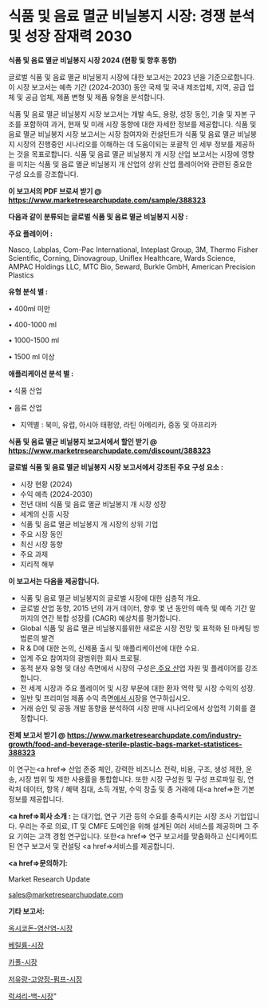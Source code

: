 # 식품 및 음료 멸균 비닐봉지 시장: 경쟁 분석 및 성장 잠재력 2030

<strong>식품 및 음료 멸균 비닐봉지 시장 2024 (현황 및 향후 동향)</strong>

글로벌 식품 및 음료 멸균 비닐봉지 시장에 대한 보고서는 2023 년을 기준으로합니다.이 시장 보고서는 예측 기간 (2024-2030) 동안 국제 및 국내 제조업체, 지역, 공급 업체 및 공급 업체, 제품 변형 및 제품 유형을 분석합니다.

식품 및 음료 멸균 비닐봉지 시장 보고서는 개발 속도, 용량, 성장 동인, 기술 및 자본 구조를 포함하여 과거, 현재 및 미래 시장 동향에 대한 자세한 정보를 제공합니다. 식품 및 음료 멸균 비닐봉지 시장 보고서는 시장 참여자와 컨설턴트가 식품 및 음료 멸균 비닐봉지 시장의 진행중인 시나리오를 이해하는 데 도움이되는 포괄적 인 세부 정보를 제공하는 것을 목표로합니다. 식품 및 음료 멸균 비닐봉지 개 시장 산업 보고서는 시장에 영향을 미치는 식품 및 음료 멸균 비닐봉지 개 산업의 상위 산업 플레이어와 관련된 중요한 구성 요소를 강조합니다.



<strong>이 보고서의 PDF 브로셔 받기 @ <a href=https://www.marketresearchupdate.com/sample/388323>https://www.marketresearchupdate.com/sample/388323</a></strong>



<strong>다음과 같이 분류되는 글로벌 식품 및 음료 멸균 비닐봉지 시장 :</strong>



<strong>주요 플레이어 :</strong>

Nasco, Labplas, Com-Pac International, Inteplast Group, 3M, Thermo Fisher Scientific, Corning, Dinovagroup, Uniflex Healthcare, Wards Science, AMPAC Holdings LLC, MTC Bio, Seward, Burkle GmbH, American Precision Plastics



<strong>유형 분석 별 :</strong>

• 400ml 미만

• 400-1000 ml

• 1000-1500 ml

• 1500 ml 이상



<strong>애플리케이션 분석 별 :</strong>

• 식품 산업

• 음료 산업

<ul>
  <li>지역별 : 북미, 유럽, 아시아 태평양, 라틴 아메리카, 중동 및 아프리카</li>
</ul>


<strong>식품 및 음료 멸균 비닐봉지 보고서에서 할인 받기 @ <a href=https://www.marketresearchupdate.com/discount/388323>https://www.marketresearchupdate.com/discount/388323</a></strong>



<strong>글로벌 식품 및 음료 멸균 비닐봉지 시장 보고서에서 강조된 주요 구성 요소 :</strong>
<ul>
  <li>시장 현황 (2024)</li>
  <li>수익 예측 (2024-2030)</li>
  <li>전년 대비 식품 및 음료 멸균 비닐봉지 개 시장 성장</li>
  <li>세계의 신흥 시장</li>
  <li>식품 및 음료 멸균 비닐봉지 개 시장의 상위 기업</li>
  <li>주요 시장 동인</li>
  <li>최신 시장 동향</li>
  <li>주요 과제</li>
  <li>지리적 해부</li>
</ul>


<strong>이 보고서는 다음을 제공합니다.</strong>
<ul>
  <li>식품 및 음료 멸균 비닐봉지의 글로벌 시장에 대한 심층적 개요.</li>
  <li>글로벌 산업 동향, 2015 년의 과거 데이터, 향후 몇 년 동안의 예측 및 예측 기간 말까지의 연간 복합 성장률 (CAGR) 예상치를 평가합니다.</li>
  <li>Global 식품 및 음료 멸균 비닐봉지를위한 새로운 시장 전망 및 표적화 된 마케팅 방법론의 발견</li>
  <li>R &amp; D에 대한 논의, 신제품 출시 및 애플리케이션에 대한 수요.</li>
  <li>업계 주요 참여자의 광범위한 회사 프로필.</li>
  <li>동적 분자 유형 및 대상 측면에서 시장의 구성은<a href=> 주요 산</a>업 자원 및 플레이어를 강조합니다.</li>
  <li>전 세계 시장과 주요 플레이어 및 시장 부문에 대한 환자 역학 및 시장 수익의 성장.</li>
  <li>일반 및 프리미엄 제품 수익 측면<a href=>에서 시</a>장을 연구하십시오.</li>
  <li>거래 승인 및 공동 개발 동향을 분석하여 시장 판매 시나리오에서 상업적 기회를 결정합니다.</li>
</ul>



<strong>전체 보고서 받기 @ <a href=https://www.marketresearchupdate.com/industry-growth/food-and-beverage-sterile-plastic-bags-market-statistices-388323>https://www.marketresearchupdate.com/industry-growth/food-and-beverage-sterile-plastic-bags-market-statistices-388323</a></strong>

이 연구는<a href=> 산업 존중</a> 체인, 강력한 비즈니스 전략, 비용, 구조, 생성 제한, 운송, 시장 범위 및 제한 사용률을 통합합니다. 또한 시장 구성원 및 구성 프로파일 링, 연락처 데이터, 항목 / 혜택 침대, 소득 개발, 수익 창출 및 총 거래에 대<a href=>한 기본 </a>정보를 제공합니다.



<strong><a href=>회사 소</a>개 :</strong>
는 대기업, 연구 기관 등의 수요를 충족시키는 시장 조사 기업입니다. 우리는 주로 의료, IT 및 CMFE 도메인을 위해 설계된 여러 서비스를 제공하며 그 주요 기여는 고객 경험 연구입니다. 또한<a href=> 연구 보</a>고서를 맞춤화하고 신디케이트 된 연구 보고서 및 컨설팅 <a href=>서비스</a>를 제공합니다.



<strong><a href=>문의하기:</a></strong>

Market Research Update

sales@marketresearchupdate.com



<strong>기타 보고서:</strong>

<a href=https://www.linkedin.com/pulse/옥시코돈-염산염-시장-규모-및-성장-2023-market-matrix-musings-analysis/>옥시코돈-염산염-시장</a>

<a href=https://www.linkedin.com/pulse/베릴륨-시장-세분화-연구-및-목표-고객2029년-survey-spotlight-pro-24-analysis-ztxuf/>베릴륨-시장</a>

<a href=https://www.linkedin.com/pulse/카풀-시장-규모-및-성장-2023-data-dive-diaries-24-analysis-pe12f/>카풀-시장</a>

<a href=https://www.linkedin.com/pulse/저유량-고양정-펌프-시장-현재-및-미래-성장-2030-analytics-avenue-adventures-24-ana-f1t0f/>저유량-고양정-펌프-시장</a>

<a href=https://www.linkedin.com/pulse/럭셔리-백-시장-현재-및-미래-성장-2030-analytics-alchemy-360-analysis-vsolf/>럭셔리-백-시장</a>"

